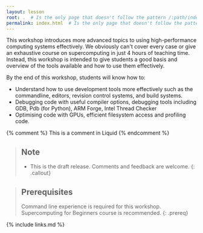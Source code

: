```yaml
---
layout: lesson
root: .  # Is the only page that doesn't follow the pattern /:path/index.html
permalink: index.html  # Is the only page that doesn't follow the pattern /:path/index.html
---
```

This workshop introduces more advanced topics to using high-performance computing systems effectively. We
obviously can't cover every case or give an exhaustive course on supercomputing in just 4 hours
of teaching time. Instead, this workshop is intended to give students a good basis and
overview of the tools available and how to use them effectively.

By the end of this workshop, students will know how to:

* Understand how to use development tools more effectively such as the commandline, editors, revision control systems, and build systems.
* Debugging code with useful compiler options, debugging tools including GDB, Pdb (for Python), ARM Forge, Intel Thread
  Checker
* Optimising code with GPUs, efficient filesystem access and profiling code.


<!-- this is an html comment -->

{% comment %} This is a comment in Liquid {% endcomment %}

> ## Note
>
> - This is the draft release. Comments and feedback are welcome.
{: .callout}


> ## Prerequisites
>
> Command line experience is required for this workshop.  Supercomputing for Beginners course is recommended.
{: .prereq}

{% include links.md %}
